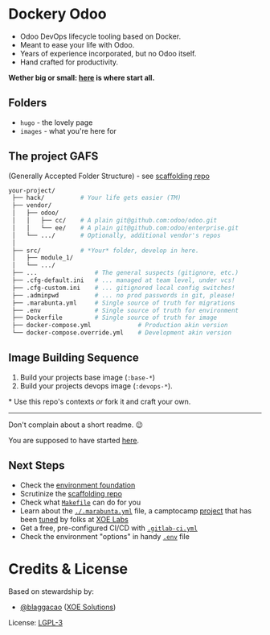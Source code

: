 # Dockery Odoo

- Odoo DevOps lifecycle tooling based on Docker.
- Meant to ease your life with Odoo.
- Years of experience incorporated, but no Odoo itself.
- Hand crafted for productivity.

**Wether big or small: <a href="https://xoe-labs.github.io/dockery-odoo/" target="_blank">here</a> is where start all.**

## Folders

- `hugo` - the lovely page
- `images` - what you're here for

## The project GAFS
(Generally Accepted Folder Structure) - see [scaffolding repo](https://github.com/xoe-labs/dockery-odoo-scaffold)

```bash
your-project/
 ├── hack/       	# Your life gets easier (TM)
 ├── vendor/
 │   ├── odoo/
 │   │   ├── cc/    # A plain git@github.com:odoo/odoo.git
 │   │   └── ee/    # A plain git@github.com:odoo/enterprise.git
 │   └── .../       # Optionally, additional vendor's repos
 │
 ├── src/           # *Your* folder, develop in here.
 │   ├── module_1/
 │   └── .../
 ├── ...            	# The general suspects (gitignore, etc.)
 ├── .cfg-default.ini	# ... managed at team level, under vcs!
 ├── .cfg-custom.ini	# ... gitignored local config switches!
 ├── .adminpwd			# ... no prod passwords in git, please!
 ├── .marabunta.yml 	# Single source of truth for migrations
 ├── .env           	# Single source of truth for environment
 ├── Dockerfile     	# Single source of truth for image
 ├── docker-compose.yml             # Production akin version
 └── docker-compose.override.yml    # Development akin version
```

## Image Building Sequence

1. Build your projects base image (`:base-*`)
2. Build your projects devops image (`:devops-*`).

\* Use this repo's contexts _or_ fork it and craft your own.


--------

Don't complain about a short readme. :wink:

You are supposed to have started [here](https://github.com/xoe-labs/dockery-odoo).

## Next Steps
- Check the [environment foundation](https://github.com/xoe-labs/dockery-odoo-base)
- Scrutinize the [scaffolding repo](https://github.com/xoe-labs/dockery-odoo-scaffold)
- Check what [`Makefile`](https://github.com/xoe-labs/dockery-odoo-scaffold/blob/master/Makefile) can do for you
- Learn about the [`./.marabunta.yml`](https://github.com/xoe-labs/dockery-odoo-scaffold/blob/master/.marabunta.yml) file, a camptocamp [project](https://github.com/camptocamp/marabunta) that has been [tuned](https://github.com/xoe-labs/marabunta) by folks at [XOE Labs](https://github.com/xoe-labs)
- Get a free, pre-configured CI/CD with [`.gitlab-ci.yml`](https://github.com/xoe-labs/dockery-odoo-scaffold/blob/master/.gitlab-ci.yaml)
- Check the environment "options" in handy [`.env`](https://github.com/xoe-labs/dockery-odoo-scaffold/blob/master/.env) file

# Credits & License

Based on stewardship by:
 - [@blaggacao](https://github.com/blaggacao) ([XOE Solutions](https://xoe.solutions))

License: [LGPL-3](https://www.gnu.org/licenses/lgpl-3.0.en.html)
